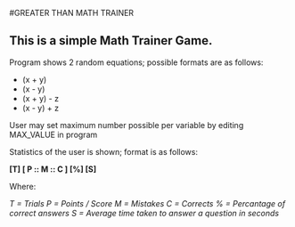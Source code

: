 #GREATER THAN MATH TRAINER

## This is a simple Math Trainer Game.


Program shows 2 random equations; possible formats are as follows:

- (x + y)
- (x - y)
- (x + y) - z
- (x - y) + z

User may set maximum number possible per variable by editing MAX_VALUE in program

Statistics of the user is shown; format is as follows:

**[T] [ P :: M :: C ] [%] [S]**

Where:

*T = Trials
P = Points / Score
M = Mistakes
C = Corrects
% = Percantage of correct answers
S = Average time taken to answer a question in seconds*
